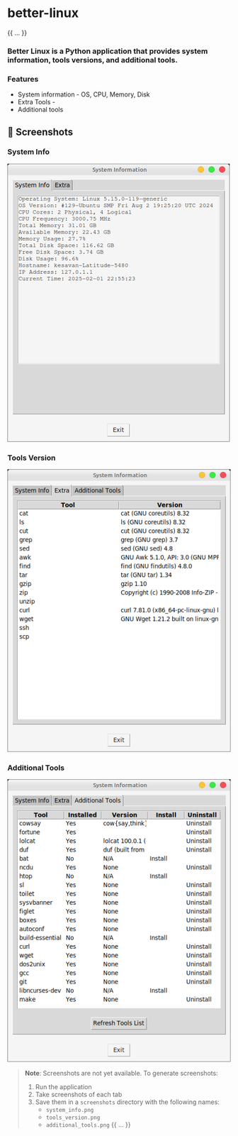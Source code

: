 # better-linux
{{ ... }}


### Better Linux is a Python application that provides system information, tools versions, and additional tools.

### Features
- System information - OS, CPU, Memory, Disk
- Extra Tools  - 
- Additional tools



## 📸 Screenshots

### System Info

![System Info](screenshots/sys-info.png)

### Tools Version

![Tools Version](screenshots/extra.png)

### Additional Tools

![Additional Tools](screenshots/additional-tools.png)

> **Note**: Screenshots are not yet available. To generate screenshots:
> 1. Run the application
> 2. Take screenshots of each tab
> 3. Save them in a `screenshots` directory with the following names:
>    - `system_info.png`
>    - `tools_version.png`
>    - `additional_tools.png`
{{ ... }}